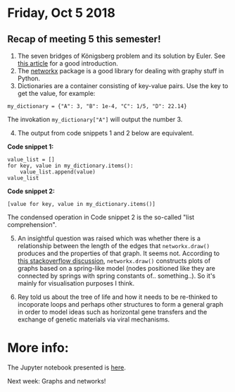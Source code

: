 # Friday, Oct 5 2018

## Recap of meeting 5 this semester!
1. The seven bridges of Königsberg problem and its solution by Euler. See [this article](https://plus.maths.org/content/bridges-k-nigsberg) for a good introduction.
2. The [networkx](https://networkx.github.io/documentation/stable/index.html) package is a good library for dealing with graphy stuff in Python.
3. Dictionaries are a container consisting of key-value pairs. Use the key to get the value, for example:
```
my_dictionary = {"A": 3, "B": 1e-4, "C": 1/5, "D": 22.14}
```
The invokation `my_dictionary["A"]` will output the number 3.

4. The output from code snippets 1 and 2 below are equivalent.

**Code snippet 1:**
```
value_list = []
for key, value in my_dictionary.items():
    value_list.append(value)
value_list
```
**Code snippet 2:**
```
[value for key, value in my_dictionary.items()]
```
The condensed operation in Code snippet 2 is the so-called "list comprehension".

5. An insightful question was raised which was whether there is a relationship between the length of the edges that `networkx.draw()` produces and the properties of that graph.
It seems not. According to [this stackoverflow discussion](https://stackoverflow.com/questions/48575325/do-the-edge-lengths-in-networkxs-draw-function-have-any-significance), `networkx.draw()` constructs plots of graphs based on a spring-like model (nodes positioned like they are connected by springs with spring constants of.. something..). So it's mainly for visualisation purposes I think.

6. Rey told us about the tree of life and how it needs to be re-thinked to incoporate loops and perhaps other structures to form a general graph in order to model ideas such as horizontal gene transfers and the exchange of genetic materials via viral mechanisms.


# More info:
The Jupyter notebook presented is [here](https://github.com/prickly-pythons/prickly-pythons/blob/master/code_from_meetings/graphs_and_networks/Graphs%20and%20Networks.ipynb).


Next week: Graphs and networks!
